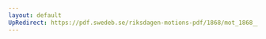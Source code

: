 ```yaml
---
layout: default
UpRedirect: https://pdf.swedeb.se/riksdagen-motions-pdf/1868/mot_1868__fk__00024.pdf
---
```

